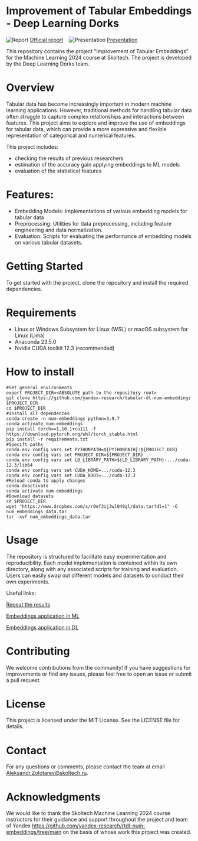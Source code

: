 # Improvement of Tabular Embeddings - Deep Learning Dorks
![Report](https://v1.iconsearch.ru/uploads/icons/nuvola2/32x32/bookcase.png) [Official report](https://drive.google.com/file/d/16rpLjNSqpxRVuBicghh-ZYobiakhRrqZ/view?usp=sharing)&nbsp;&nbsp;&nbsp;&nbsp;![Presentation](https://v1.iconsearch.ru/uploads/icons/oxygen/32x32/datashow.png) [Presentation](https://docs.google.com/presentation/d/1oWXI6c6Y84bzmsi3mCiXyKpXBR202deo/edit?usp=sharing&ouid=110874271372220681465&rtpof=true&sd=true)

This repository contains the project "Improvement of Tabular Embeddings" for the Machine Learning 2024 course at Skoltech. The project is developed by the Deep Learning Dorks team.

# Overview 
Tabular data has become increasingly important in modern machine learning applications. However, traditional methods for handling tabular data often struggle to capture complex relationships and interactions between features. This project aims to explore and improve the use of embeddings for tabular data, which can provide a more expressive and flexible representation of categorical and numerical features.

This project includes:
- checking the results of previous researchers
- estimation of the accuracy gain applying embeddings to ML models
- evaluation of the statistical features

# Features:
- Embedding Models: Implementations of various embedding models for tabular data
- Preprocessing: Utilities for data preprocessing, including feature engineering and data normalization.
- Evaluation: Scripts for evaluating the performance of embedding models on various tabular datasets.

# Getting Started
To get started with the project, clone the repository and install the required dependencies.

# Requirements
- Linux or Windows Subsystem for Linux (WSL) or macOS subsystem for Linux (Lima)
- Anaconda 23.5.0
- Nvidia CUDA toolkit 12.3 (recommended)

# How to install
```
#Set general environments
export PROJECT_DIR=<ABSOLUTE path to the repository root>
git clone https://github.com/yandex-research/tabular-dl-num-embeddings $PROJECT_DIR
cd $PROJECT_DIR
#Install all dependences
conda create -n num-embeddings python=3.9.7
conda activate num-embeddings
pip install torch==1.10.1+cu111 -f https://download.pytorch.org/whl/torch_stable.html
pip install -r requirements.txt
#Specift paths
conda env config vars set PYTHONPATH=${PYTHONPATH}:${PROJECT_DIR}
conda env config vars set PROJECT_DIR=${PROJECT_DIR}
conda env config vars set LD_LIBRARY_PATH=${LD_LIBRARY_PATH}:.../cuda-12.3/lib64
conda env config vars set CUDA_HOME=.../cuda-12.3
conda env config vars set CUDA_ROOT=.../cuda-12.3
#Reload conda to apply changes
conda deactivate
conda activate num-embeddings
#Download datasets
cd $PROJECT_DIR
wget "https://www.dropbox.com/s/r0ef3ij3wl049gl/data.tar?dl=1" -O num_embeddings_data.tar
tar -xvf num_embeddings_data.tar
```

# Usage
The repository is structured to facilitate easy experimentation and reproducibility. Each model implementation is contained within its own directory, along with any associated scripts for training and evaluation. Users can easily swap out different models and datasets to conduct their own experiments.

Useful links:

[Repeat the results](https://v1.iconsearch.ru/detailed/19832/3/)

[Embeddings application in ML](https://github.com/AlexUser97/ML24Project/tree/main/embeddings_ML)

[Embeddings application in DL](https://github.com/AlexUser97/ML24Project/tree/main/embeddings_DL)

# Contributing
We welcome contributions from the community! If you have suggestions for improvements or find any issues, please feel free to open an issue or submit a pull request.

# License
This project is licensed under the MIT License. See the LICENSE file for details.

# Contact
For any questions or comments, please contact the team at email Aleksandr.Zolotarev@skoltech.ru.

# Acknowledgments
We would like to thank the Skoltech Machine Learning 2024 course instructors for their guidance and support throughout the project and team of Yandex https://github.com/yandex-research/rtdl-num-embeddings/tree/main on the basis of whose work this project was created.
